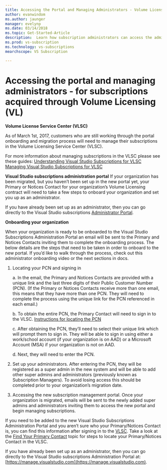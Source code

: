 ```yaml
---
title: Accessing the Portal and Managing Administrators - Volume Licensing | Microsoft Docs
author: evanwindom
ms.author: jaunger
manager: evelynp
ms.date: 03/14/2018
ms.topic: Get-Started-Article
description:  Learn how subscription administrators can access the administration portal and manage subscriptions acquired through Volume Licensing (VL)
ms.prod: vs-subscription
ms.technology: vs-subscriptions
mearchscope: VS Subscription

---
```

# Accessing the portal and managing administrators - for subscriptions acquired through Volume Licensing (VL)

**Volume License Service Center (VLSC)**

As of March 1st, 2017, customers who are still working through the portal onboarding and migration process will need to manage their subscriptions in the Volume Licensing Service Center (VLSC).

For more information about managing subscriptions in the VLSC please see these guides:
[Understanding Visual Studio Subscriptions for VLSC](https://visualstudio.microsoft.com/wp-content/uploads/2016/11/Understanding-Visual-Studio-Subscriptions-Administration-Guide-for-VLSC.pdf)
[Managing Visual Studio Subscriptions for VLSC](https://visualstudio.microsoft.com/wp-content/uploads/2016/11/Managing-Visual-Studio-Subscriptions-Administration-Guide-for-VLSC.pdf)

**Visual Studio subscriptions administration portal**
If your organization has been migrated, but you haven’t been set up in the new portal yet, your Primary or Notices Contact for your organization’s Volume Licensing contract will need to take a few steps to onboard your organization and set you up as an administrator.

If you have already been set up as an administrator, then you can go directly to the Visual Studio subscriptions [Administrator Portal](https://manage.visualstudio.com/).

**Onboarding your organization**

When your organization is ready to be onboarded to the Visual Studio Subscriptions Administration Portal an email will be sent to the Primary and Notices Contacts inviting them to complete the onboarding process. The below details are the steps that need to be taken in order to onboard to the new portal. If you’d like to walk through the process, check out this administrator onboarding video  or the next sections in docs.

1.	Locating your PCN and signing in

     a.	In the email, the Primary and Notices Contacts are provided with a unique link and the last three digits of their Public Customer Number (PCN).  (If the Primary or Notices Contacts receive more than one email, this means that they have more than one PCN. They will need to complete the process using the unique link for the PCN referenced in each email.)

     b.	To obtain the entire PCN, the Primary Contact will need to sign in to the VLSC. [Instructions for locating the PCN](find-pcn.md)

     c.	After obtaining the PCN, they’ll need to select their unique link which will prompt them to sign in. They will be able to sign in using either a work/school account (if your organization is on AAD) or a Microsoft Account (MSA) if your organization is not on AAD.

     d.	Next, they will need to enter the PCN.

2.	Set up your administrators.  After entering the PCN, they will be registered as a super admin in the new system and will be able to add other super admins and administrators (previously known as Subscription Managers). To avoid losing access this should be completed prior to your organization’s migration date.

3.	Accessing the new subscription management portal. Once your organization is migrated, emails will be sent to the newly added super admins and administrators inviting them to access the new portal and begin managing subscriptions.

If you need to be added to the new Visual Studio Subscriptions Administration Portal and you aren’t sure who your Primary/Notices Contact is, you can find this information after signing in to the [VLSC](https://www.microsoft.com/Licensing/servicecenter/default.aspx). Take a look at the [Find Your Primary Contact](find-primary-contact.md) topic for steps to locate your Primary/Notices Contact in the VLSC.

If you have already been set up as an administrator, then you can go directly to the Visual Studio subscriptions Administration Portal at: [https://manage.visualstudio.com](https://manage.visualstudio.com).
